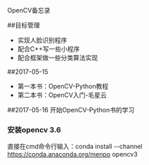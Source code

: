 OpenCV备忘录

##目标管理
- 实现人脸识别程序
- 配合C++写一些小程序
- 配合框架做一些分类算法实现



##2017-05-15
- 第一本书：OpenCV-Python教程
- 第二本书：OpenCV入门-毛星云


##2017-05-16
开始OpenCV-Python书的学习
### 安装opencv 3.6
直接在cmd命令行输入：conda install --channel https://conda.anaconda.org/menpo opencv3



